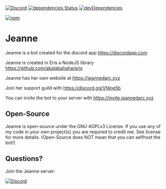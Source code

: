 [![Discord](https://discordapp.com/api/guilds/240059867744698368/embed.png)](https://discord.gg/Vf4ne5b)
[![dependencies Status](https://david-dm.org/KurozeroPB/Jeanne/status.svg)](https://david-dm.org/KurozeroPB/Jeanne)
[![devDependencies](https://david-dm.org/KurozeroPB/Jeanne/dev-status.svg)](https://david-dm.org/KurozeroPB/Jeanne?type=dev)

[![npm](https://img.shields.io/github/release/KurozeroPB/Jeanne.svg)](https://github.com/KurozeroPB/Jeanne/releases)

# Jeanne
Jeanne is a bot created for the discord app https://discordapp.com

Jeanne is created in Eris a NodeJS library https://github.com/abalabahaha/eris

Jeanne has her own website at https://jeannedarc.xyz

Join her support guild with https://discord.gg/Vf4ne5b

You can invite the bot to your server with https://invite.jeannedarc.xyz

Open-Source
-
Jeanne is open-source under the GNU AGPLv3 License. If you use any of my code in your own project(s) you are required to credit me. See license for more details. (Open-Source does NOT mean that you can selfhost the bot!)

Questions?
-
Join the Jeanne server:

[![Discord](https://discordapp.com/api/guilds/240059867744698368/embed.png?style=banner3)](https://discord.gg/Vf4ne5b)
